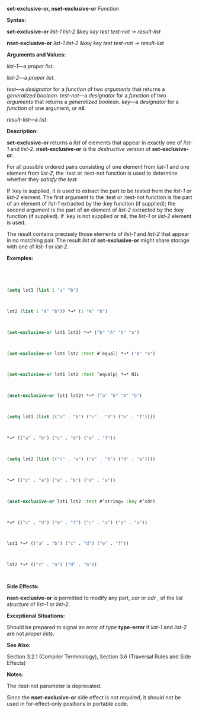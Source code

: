 **set-exclusive-or, nset-exclusive-or** *Function* 



**Syntax:** 



**set-exclusive-or** *list-1 list-2* &key *key test test-not → result-list* 



**nset-exclusive-or** *list-1 list-2* &key *key test test-not → result-list* 



**Arguments and Values:** 



*list-1*—a *proper list*. 



*list-2*—a *proper list*. 



*test*—a *designator* for a *function* of two *arguments* that returns a *generalized boolean*. *test-not*—a *designator* for a *function* of two *arguments* that returns a *generalized boolean*. *key*—a *designator* for a *function* of one argument, or **nil**. 



*result-list*—a *list*. 



**Description:** 



**set-exclusive-or** returns a *list* of elements that appear in exactly one of *list-1* and *list-2*. **nset-exclusive-or** is the *destructive* version of **set-exclusive-or**. 



For all possible ordered pairs consisting of one element from *list-1* and one element from *list-2*, the :test or :test-not function is used to determine whether they *satisfy the test*. 



If :key is supplied, it is used to extract the part to be tested from the *list-1* or *list-2* element. The first argument to the :test or :test-not function is the part of an element of *list-1* extracted by the :key function (if supplied); the second argument is the part of an element of *list-2* extracted by the :key function (if supplied). If :key is not supplied or **nil**, the *list-1* or *list-2* element is used. 







 



 



The result contains precisely those elements of *list-1* and *list-2* that appear in no matching pair. The result *list* of **set-exclusive-or** might share storage with one of *list-1* or *list-2*. 



**Examples:**
```lisp
 



(setq lst1 (list 1 "a" "b") 



lst2 (list 1 "A" "b")) *→* (1 "A" "b") 



(set-exclusive-or lst1 lst2) *→* ("b" "A" "b" "a") 



(set-exclusive-or lst1 lst2 :test #’equal) *→* ("A" "a") 



(set-exclusive-or lst1 lst2 :test ’equalp) *→* NIL 



(nset-exclusive-or lst1 lst2) *→* ("a" "b" "A" "b") 



(setq lst1 (list (("a" . "b") ("c" . "d") ("e" . "f")))) 



*→* (("a" . "b") ("c" . "d") ("e" . "f")) 



(setq lst2 (list (("c" . "a") ("e" . "b") ("d" . "a")))) 



*→* (("c" . "a") ("e" . "b") ("d" . "a")) 



(nset-exclusive-or lst1 lst2 :test #’string= :key #’cdr) 



*→* (("c" . "d") ("e" . "f") ("c" . "a") ("d" . "a")) 



lst1 *→* (("a" . "b") ("c" . "d") ("e" . "f")) 



lst2 *→* (("c" . "a") ("d" . "a")) 




```
**Side Effects:** 



**nset-exclusive-or** is permitted to modify any part, *car* or *cdr* , of the *list structure* of *list-1* or *list-2*. 



**Exceptional Situations:** 



Should be prepared to signal an error of *type* **type-error** if *list-1* and *list-2* are not *proper lists*. 



**See Also:** 



Section 3.2.1 (Compiler Terminology), Section 3.6 (Traversal Rules and Side Effects) 



**Notes:** 



The :test-not parameter is deprecated. 



Since the **nset-exclusive-or** side effect is not required, it should not be used in for-effect-only positions in portable code. 



